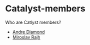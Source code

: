# Catalyst-members
Who are Catlyst members?
- [Andre Diamond](https://github.com/miroslavrajh/Catalyst-members/blob/main/profiles/D/Andre-Diamond.md)
- [Miroslav Rajh](https://github.com/miroslavrajh/Catalyst-members/blob/main/profiles/R/Miroslav-Rajh.md)
